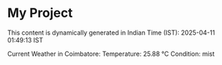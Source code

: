 # My Project

This content is dynamically generated in Indian Time (IST): 2025-04-11 01:49:13 IST


Current Weather in Coimbatore:
Temperature: 25.88 °C
Condition: mist
